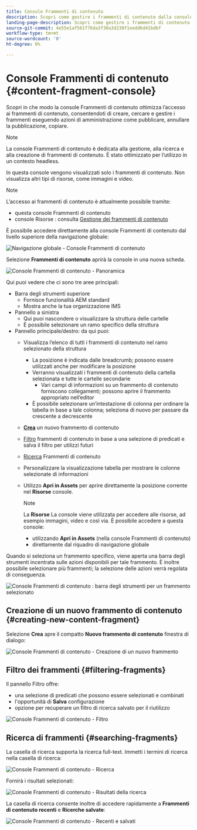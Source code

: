 ```yaml
---
title: Console Frammenti di contenuto
description: Scopri come gestire i frammenti di contenuto dalla console Frammenti di contenuto .
landing-page-description: Scopri come gestire i frammenti di contenuto dalla console Frammenti di contenuto , incentrata sull’uso di volumi elevati di frammenti di contenuto per casi d’uso headless.
source-git-commit: 4e55e1af561f76da3f30a3d238f1eedd6d41bdbf
workflow-type: tm+mt
source-wordcount: '0'
ht-degree: 0%

---
```



# Console Frammenti di contenuto  {#content-fragment-console}

Scopri in che modo la console Frammenti di contenuto ottimizza l’accesso ai frammenti di contenuto, consentendoti di creare, cercare e gestire i frammenti eseguendo azioni di amministrazione come pubblicare, annullare la pubblicazione, copiare.

>[!NOTE]
>
>La console Frammenti di contenuto è dedicata alla gestione, alla ricerca e alla creazione di frammenti di contenuto. È stato ottimizzato per l’utilizzo in un contesto headless.
>
>In questa console vengono visualizzati solo i frammenti di contenuto. Non visualizza altri tipi di risorse, come immagini e video.

>[!NOTE]
>
>L’accesso ai frammenti di contenuto è attualmente possibile tramite:
>
>* questa console Frammenti di contenuto
>* console Risorse : consulta [Gestione dei frammenti di contenuto](/help/assets/content-fragments/content-fragments-managing.md)


È possibile accedere direttamente alla console Frammenti di contenuto dal livello superiore della navigazione globale:

![Navigazione globale - Console Frammenti di contenuto](assets/cfc-global-navigation.png)

Selezione **Frammenti di contenuto** aprirà la console in una nuova scheda.

![Console Frammenti di contenuto - Panoramica](assets/cfc-console-overview.png)

Qui puoi vedere che ci sono tre aree principali:

* Barra degli strumenti superiore
   * Fornisce funzionalità AEM standard
   * Mostra anche la tua organizzazione IMS
* Pannello a sinistra
   * Qui puoi nascondere o visualizzare la struttura delle cartelle
   * È possibile selezionare un ramo specifico della struttura
* Pannello principale/destro: da qui puoi:
   * Visualizza l’elenco di tutti i frammenti di contenuto nel ramo selezionato della struttura
      * La posizione è indicata dalle breadcrumb; possono essere utilizzati anche per modificare la posizione
      * Verranno visualizzati i frammenti di contenuto della cartella selezionata e tutte le cartelle secondarie
         * Vari campi di informazioni su un frammento di contenuto forniscono collegamenti; possono aprire il frammento appropriato nell’editor
      * È possibile selezionare un’intestazione di colonna per ordinare la tabella in base a tale colonna; seleziona di nuovo per passare da crescente a decrescente
   * **[Crea](#creating-new-content-fragment)** un nuovo frammento di contenuto
   * [Filtro](#filtering-fragments) frammenti di contenuto in base a una selezione di predicati e salva il filtro per utilizzi futuri
   * [Ricerca](#searching-fragments) Frammenti di contenuto
   * Personalizzare la visualizzazione tabella per mostrare le colonne selezionate di informazioni
   * Utilizzo **Apri in Assets** per aprire direttamente la posizione corrente nel **Risorse** console.

      >[!NOTE]
      >
      >La **Risorse** La console viene utilizzata per accedere alle risorse, ad esempio immagini, video e così via.  È possibile accedere a questa console:
      >
      >* utilizzando **Apri in Assets** (nella console Frammenti di contenuto)
      >* direttamente dal riquadro di navigazione globale


Quando si seleziona un frammento specifico, viene aperta una barra degli strumenti incentrata sulle azioni disponibili per tale frammento. È inoltre possibile selezionare più frammenti; la selezione delle azioni verrà regolata di conseguenza.

![Console Frammenti di contenuto : barra degli strumenti per un frammento selezionato](assets/cfc-fragment-toolbar.png)

## Creazione di un nuovo frammento di contenuto {#creating-new-content-fragment}

Selezione **Crea** apre il compatto **Nuovo frammento di contenuto** finestra di dialogo:

![Console Frammenti di contenuto - Creazione di un nuovo frammento](assets/cfc-console-create.png)

## Filtro dei frammenti {#filtering-fragments}

Il pannello Filtro offre:

* una selezione di predicati che possono essere selezionati e combinati
* l&#39;opportunità di **Salva** configurazione
* opzione per recuperare un filtro di ricerca salvato per il riutilizzo

![Console Frammenti di contenuto - Filtro](assets/cfc-console-filter.png)

## Ricerca di frammenti {#searching-fragments}

La casella di ricerca supporta la ricerca full-text. Immetti i termini di ricerca nella casella di ricerca:

![Console Frammenti di contenuto - Ricerca](assets/cfc-console-search-01.png)

Fornirà i risultati selezionati:

![Console Frammenti di contenuto - Risultati della ricerca](assets/cfc-console-search-02.png)

La casella di ricerca consente inoltre di accedere rapidamente a **Frammenti di contenuto recenti** e **Ricerche salvate**:

![Console Frammenti di contenuto - Recenti e salvati](assets/cfc-console-search-03.png)

